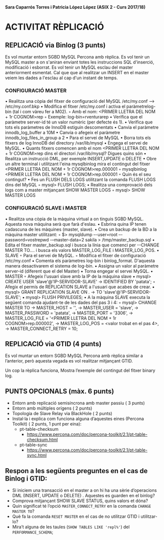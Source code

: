 **Sara Caparrós Torres i Patricia López López (ASIX 2 - Curs 2017/18)**
# ACTIVITAT RÈPLICACIÓ #

## REPLICACIÓ via Binlog (3 punts)

Es vol muntar entorn SGBD MySQL Percona amb rèplica. Es vol tenir un MySQL master a on s'aniran enviant totes les instruccions SQL d'inserció, modificació i esborrat. Es vol tenir un MySQL  esclau del master anteriorment esmentat.
Cal que que al realitzar un INSERT en el master veiem les dades a l'esclau al cap d'un instant de temps.

### CONFIGURACIÓ MASTER

•	Realitza una còpia del fitxer de configuració del MySQL /etc/my.conf --> /etc/my.conf.bkp
•	Modifica el fitxer /etc/my.conf i activa el paràmetrelog-bin (tal i com vàreu fer a M02).
◦	Amb el nom: <PRIMER LLETRA DEL NOM + 1r COGNOM>rep
◦	Exemple: log-bin=rventurarep
•	Verifica que el paràmetre server-id té un valor numèric (per defecte és 1).
•	Verifica que tots els paràmetres de InnoDB estiguin descomentats
•	Canvia el paràmetre innodb_log_buffer a 10M
•	Canvia o afegeix el paràmetre innodb_log_files_in_group a 2
•	Para el servei de MySQL
•	Borra tots els fitxers de log InnoDB del directory /var/lib/mysql
•	Engega el servei de MySQL.
•	Quants fitxers comencen amb el nom <PRIMER LLETRA DEL NOM + 1r COGNOM>rep dins el directori /var/lib/mysql? Digues quins són
•	Realitza un instrucció DML, per exemple INSERT,UPDATE o DELETE
•	Obre un altre terminal i utilitzant l'eina mysqlbinlog mira el contingut del fitxer <PRIMER LLETRA DEL NOM + 1r COGNOM>rep.000001
◦	mysqlbinlog <PRIMER LLETRA DEL NOM + 1r COGNOM>rep.000001
◦	Quin és el seu contingut?
•	Fes un FLUSH DELS LOGS utilitzant la comanda FLUSH LOGS dins del MySQL
◦	mysql> FLUSH LOGS;
•	Realitza una comprovació dels logs com a master mitjançant SHOW MASTER LOGS
◦	mysql> SHOW MASTER LOGS



### CONFIGURACIÓ SLAVE i MASTER

•	Realitza una còpia de la màquina virtual a on tinguis SGBD MySQL. Aquesta nova màquina serà que farà d'eslau.
•	Esbrina quina IP tenen cadascuna de les màquines (master, slave).
•	Crea un backup de la BD a la màquina master utilitzant:
◦	$> mysqldump –-user=root –-password=vostrepwd -–master-data=2 sakila > /tmp/master_backup.sql
•	Edita el fitxer master_backup.sql i busca la línia que comenci per --CHANGE MASTER TO.... i busca els valors MASTER_LOG_FILE i MASTER_LOG_POS.
•	SLAVE
◦	Para el servei de MySQL.
◦	Modifica el fitxer de configuració /etc/my.conf
▪	Comenta els paràmetres log-bin i binlog_format. D'aquesta manera desactivarem el sistema de log-bin.
▪	Assigna un valor al paràmetre  server-id (diferent que el del Master)
▪	Torna engegar el servei MySQL.
•	MASTER
◦	Afegeix l'usuari slave amb la IP de la màquina slave
▪	mysql> CREATE USER 'slave'@'IP-SERVIDOR-SLAVE'
-> IDENTIFIED BY 'patata';
◦	Afegix el permís de REPLICATION SLAVE a l'usuari que acabes de crear.
▪	mysql> GRANT REPLICATION SLAVE ON *.*
-> TO 'slave'@'IP-SERVIDOR-SLAVE';
▪	mysql> FLUSH PRIVILEGES;
•	A la màquina SLAVE executa la següent comanda ajudant-te de les dades del pas 3 i 4:
◦	mysql> CHANGE MASTER TO
-> MASTER_HOST = '<ip-servidor-master>',
-> MASTER_USER = 'slave',
-> MASTER_PASSWORD = 'patata',
-> MASTER_PORT = '3306',
-> MASTER_LOG_FILE = '<PRIMER LLETRA DEL NOM + 1r COGNOM>rep.000002',
-> MASTER_LOG_POS = <valor trobat en el pas 4>,
-> MASTER_CONNECT_RETRY = 10; 
## REPLICACIÓ via GTID (4 punts)

Es vol muntar un entorn SGBD MySQL Percona amb rèplica similar a l’anterior, però aquesta vegada es vol realitzar mitjançant GTID.

Un cop la rèplica funciona, Mostra l’exemple del contingut del fitxer binary log.

## PUNTS OPCIONALS (màx. 6 punts)
* Entorn amb replicació semisíncrona amb master passiu ( 3 punts)
* Entorn amb múltiples orígens ( 2 punts)
* Topologia de Slave Relay via BlackHole ( 2 punts)
* Instal·la i explica com funciona alguna d’aquestes eines (Percona Toolkit) ( 2 punts, 1 punt per eina):
    * pt-table-checksum
        * https://www.percona.com/doc/percona-toolkit/2.1/pt-table-checksum.html
    * pt-table-sync
        * https://www.percona.com/doc/percona-toolkit/2.1/pt-table-sync.html

## Respon a les següents preguntes en el cas de Binlog i GTID:
* Si iniciem una transacció en el master a on hi ha una sèrie d’operacions DML (INSERT, UPDATE o DELETE) . Aquestes es guarden en el binlog?
* Comprova mitjançant SHOW SLAVE STATUS, quins valors et dóna?
* Quin significat té l’opció `MASTER_CONNECT_RETRY` en la comanda `CHANGE MASTER TO`?
* Què fa la comanda `RESET MASTER` en el cas de no utilitzar GTID i utilitzar-lo?
* Mira’t alguna de les taules (`SHOW TABLES LIKE 'repl%'`) del `PERFORMANCE_SCHEMA`;  

